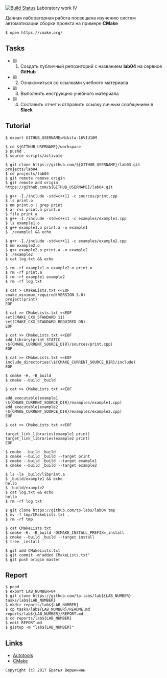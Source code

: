 [![Build Status](https://travis-ci.org/Nikita-16VIU10M/lab05.svg?branch=master)](https://travis-ci.org/Nikita-16VIU10M/lab05)
Laboratory work IV

Данная лабораторная работа посвещена изучению систем автоматизации сборки проекта на примере **CMake**

```ShellSession
$ open https://cmake.org/
```

## Tasks

- [X] 1. Создать публичный репозиторий с названием **lab04** на сервисе **GitHub**
- [X] 2. Ознакомиться со ссылками учебного материала
- [X] 3. Выполнить инструкцию учебного материала
- [X] 4. Составить отчет и отправить ссылку личным сообщением в **Slack**

## Tutorial

```ShellSession
$ export GITHUB_USERNAME=Nikita-16VIU10M
```

```ShellSession
$ cd ${GITHUB_USERNAME}/workspace
$ pushd .
$ source scripts/activate
```

```ShellSession
$ git clone https://github.com/${GITHUB_USERNAME}/lab03.git projects/lab04
$ cd projects/lab04
$ git remote remove origin
$ git remote add origin https://github.com/${GITHUB_USERNAME}/lab04.git
```

```ShellSession
$ g++ -I./include -std=c++11 -c sources/print.cpp
$ ls print.o
$ nm print.o | grep print
$ ar rvs print.a print.o
$ file print.a
$ g++ -I./include -std=c++11 -c examples/example1.cpp
$ ls example1.o
$ g++ example1.o print.a -o example1
$ ./example1 && echo
```

```ShellSession
$ g++ -I./include -std=c++11 -c examples/example2.cpp
$ nm example2.o
$ g++ example2.o print.a -o example2
$ ./example2
$ cat log.txt && echo
```

```ShellSession
$ rm -rf example1.o example2.o print.o 
$ rm -rf print.a 
$ rm -rf example1 example2
$ rm -rf log.txt
```

```ShellSession
$ cat > CMakeLists.txt <<EOF
cmake_minimum_required(VERSION 3.0)
project(print)
EOF
```

```ShellSession
$ cat >> CMakeLists.txt <<EOF
set(CMAKE_CXX_STANDARD 11)
set(CMAKE_CXX_STANDARD_REQUIRED ON)
EOF
```

```ShellSession
$ cat >> CMakeLists.txt <<EOF
add_library(print STATIC \${CMAKE_CURRENT_SOURCE_DIR}/sources/print.cpp)
EOF
```

```ShellSession
$ cat >> CMakeLists.txt <<EOF
include_directories(\${CMAKE_CURRENT_SOURCE_DIR}/include)
EOF
```

```ShellSession
$ cmake -H. -B_build
$ cmake --build _build
```

```ShellSession
$ cat >> CMakeLists.txt <<EOF

add_executable(example1 \${CMAKE_CURRENT_SOURCE_DIR}/examples/example1.cpp)
add_executable(example2 \${CMAKE_CURRENT_SOURCE_DIR}/examples/example2.cpp)
EOF
```

```ShellSession
$ cat >> CMakeLists.txt <<EOF

target_link_libraries(example1 print)
target_link_libraries(example2 print)
EOF
```

```ShellSession
$ cmake --build _build
$ cmake --build _build --target print
$ cmake --build _build --target example1
$ cmake --build _build --target example2
```

```ShellSession
$ ls -la _build/libprint.a
$ _build/example1 && echo
hello
$ _build/example2
$ cat log.txt && echo
hello
$ rm -rf log.txt
```

```ShellSession
$ git clone https://github.com/tp-labs/lab04 tmp
$ mv -f tmp/CMakeLists.txt .
$ rm -rf tmp
```

```ShellSession
$ cat CMakeLists.txt
$ cmake -H. -B_build -DCMAKE_INSTALL_PREFIX=_install
$ cmake --build _build --target install
$ tree _install
```

```ShellSession
$ git add CMakeLists.txt
$ git commit -m"added CMakeLists.txt"
$ git push origin master
```

## Report

```ShellSession
$ popd
$ export LAB_NUMBER=04
$ git clone https://github.com/tp-labs/lab${LAB_NUMBER} tasks/lab${LAB_NUMBER}
$ mkdir reports/lab${LAB_NUMBER}
$ cp tasks/lab${LAB_NUMBER}/README.md reports/lab${LAB_NUMBER}/REPORT.md
$ cd reports/lab${LAB_NUMBER}
$ edit REPORT.md
$ gistup -m "lab${LAB_NUMBER}"
```

## Links

- [Autotools](http://www.gnu.org/software/automake/manual/html_node/Autotools-Introduction.html)
- [CMake](https://cgold.readthedocs.io/en/latest/index.html)

```
Copyright (c) 2017 Братья Вершинины
```
